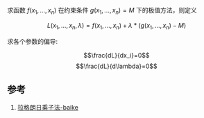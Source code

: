 求函数 $f(x_1,\dots,x_n)$ 在约束条件 $g(x_1,\dots,x_n)=M$ 下的极值方法，则定义

$$L(x_1,\dots,x_n,\lambda) = f(x_1,\dots,x_n)+\lambda*(g(x_1,\dots,x_n)-M)$$

求各个参数的偏导:

$$\frac{dL}{dx_i}=0$$
$$\frac{dL}{d\lambda}=0$$

## 参考

1. [拉格朗日乘子法-baike](http://baike.baidu.com/link?url=gFvjKckSRJBT9yuukJwTVaDg8980Tnsfmm7okZUtyraP1OsKzBkh_T4P50-poh59RuwDzBHHH15QM22kWAmNPCJ8PQlCm2_fX6m9qXUdzfhvDOxLwuZdc7psjha7wPbWInErMXzXxFdOPMGMbhEE-z4BfGS6qCGhRQsRv9eZNba)
